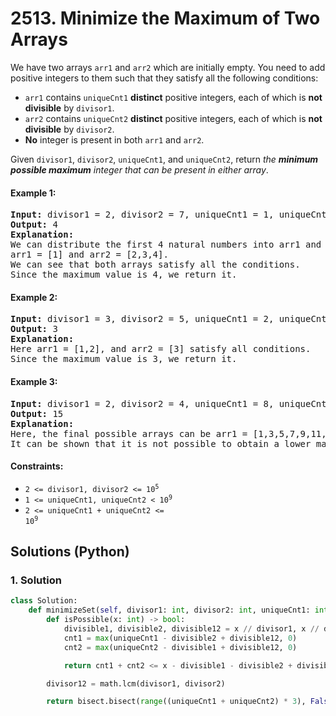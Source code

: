 # 2513. Minimize the Maximum of Two Arrays
We have two arrays `arr1` and `arr2` which are initially empty. You need to add positive integers to them such that they satisfy all the following conditions:
* `arr1` contains `uniqueCnt1` **distinct** positive integers, each of which is **not divisible** by `divisor1`.
* `arr2` contains `uniqueCnt2` **distinct** positive integers, each of which is **not divisible** by `divisor2`.
* **No** integer is present in both `arr1` and `arr2`.

Given `divisor1`, `divisor2`, `uniqueCnt1`, and `uniqueCnt2`, return *the **minimum possible maximum** integer that can be present in either array*.

#### Example 1:
<pre>
<strong>Input:</strong> divisor1 = 2, divisor2 = 7, uniqueCnt1 = 1, uniqueCnt2 = 3
<strong>Output:</strong> 4
<strong>Explanation:</strong>
We can distribute the first 4 natural numbers into arr1 and arr2.
arr1 = [1] and arr2 = [2,3,4].
We can see that both arrays satisfy all the conditions.
Since the maximum value is 4, we return it.
</pre>

#### Example 2:
<pre>
<strong>Input:</strong> divisor1 = 3, divisor2 = 5, uniqueCnt1 = 2, uniqueCnt2 = 1
<strong>Output:</strong> 3
<strong>Explanation:</strong>
Here arr1 = [1,2], and arr2 = [3] satisfy all conditions.
Since the maximum value is 3, we return it.
</pre>

#### Example 3:
<pre>
<strong>Input:</strong> divisor1 = 2, divisor2 = 4, uniqueCnt1 = 8, uniqueCnt2 = 2
<strong>Output:</strong> 15
<strong>Explanation:</strong>
Here, the final possible arrays can be arr1 = [1,3,5,7,9,11,13,15], and arr2 = [2,6].
It can be shown that it is not possible to obtain a lower maximum satisfying all conditions.
</pre>

#### Constraints:
* <code>2 <= divisor1, divisor2 <= 10<sup>5</sup></code>
* <code>1 <= uniqueCnt1, uniqueCnt2 < 10<sup>9</sup></code>
* <code>2 <= uniqueCnt1 + uniqueCnt2 <= 10<sup>9</sup></code>

## Solutions (Python)

### 1. Solution
```Python
class Solution:
    def minimizeSet(self, divisor1: int, divisor2: int, uniqueCnt1: int, uniqueCnt2: int) -> int:
        def isPossible(x: int) -> bool:
            divisible1, divisible2, divisible12 = x // divisor1, x // divisor2, x // divisor12
            cnt1 = max(uniqueCnt1 - divisible2 + divisible12, 0)
            cnt2 = max(uniqueCnt2 - divisible1 + divisible12, 0)

            return cnt1 + cnt2 <= x - divisible1 - divisible2 + divisible12

        divisor12 = math.lcm(divisor1, divisor2)

        return bisect.bisect(range((uniqueCnt1 + uniqueCnt2) * 3), False, key=isPossible)
```
